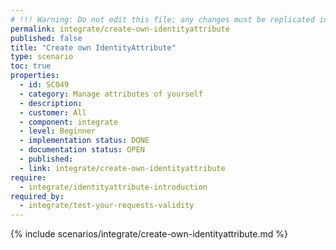 ```yaml
---
# !!! Warning: Do not edit this file; any changes must be replicated in Excel !!!
permalink: integrate/create-own-identityattribute
published: false
title: "Create own IdentityAttribute"
type: scenario
toc: true
properties:
  - id: SC049
  - category: Manage attributes of yourself
  - description:
  - customer: All
  - component: integrate
  - level: Beginner
  - implementation status: DONE
  - documentation status: OPEN
  - published:
  - link: integrate/create-own-identityattribute
require:
  - integrate/identityattribute-introduction
required_by:
  - integrate/test-your-requests-validity
---
```


{% include scenarios/integrate/create-own-identityattribute.md %}
